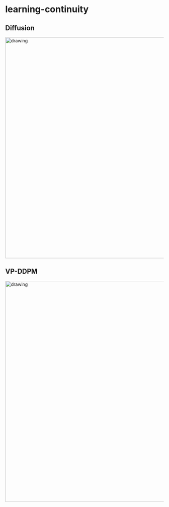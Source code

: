 # learning-continuity

## Diffusion
<img src="https://github.com/necludov/learning-continuity/blob/main/notebooks/gifs/diffusion.gif" alt="drawing" width="700"/>

## VP-DDPM
<img src="https://github.com/necludov/learning-continuity/blob/main/notebooks/gifs/vpddpm.gif" alt="drawing" width="700"/>
